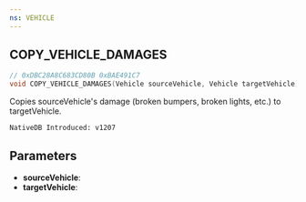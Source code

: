 ```yaml
---
ns: VEHICLE
---
```

## COPY_VEHICLE_DAMAGES

```c
// 0xDBC28A8C683CD80B 0xBAE491C7
void COPY_VEHICLE_DAMAGES(Vehicle sourceVehicle, Vehicle targetVehicle);
```

Copies sourceVehicle's damage (broken bumpers, broken lights, etc.) to targetVehicle.

```
NativeDB Introduced: v1207
```

## Parameters
* **sourceVehicle**:
* **targetVehicle**:
